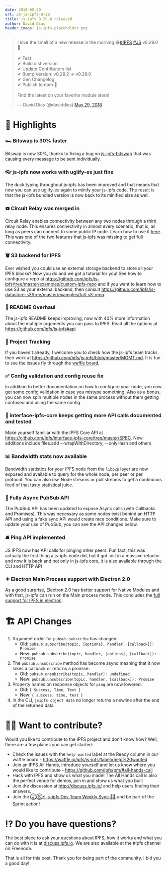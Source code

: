 ```yaml
---
date: 2018-05-29
url: 38-js-ipfs-0-29
title: js-ipfs 0.29.0 released
author: David Dias
header_image: js-ipfs-placeholder.png
---
```


<blockquote class="twitter-tweet" data-conversation="none" data-lang="en"><p lang="en" dir="ltr">I love the smell of a new release in the morning 😁<a href="https://twitter.com/hashtag/IPFS?src=hash&amp;ref_src=twsrc%5Etfw">#IPFS</a> <a href="https://twitter.com/hashtag/JS?src=hash&amp;ref_src=twsrc%5Etfw">#JS</a> v0.29.0 🚀<br><br>✔ Test <br>✔ Build dist version <br>✔ Update Contributors list <br>✔ Bump Version: v0.28.2 -&gt; v0.29.0 <br>✔ Gen Changelog <br>✔ Publish to npm 🌟<br><br>Find the latest on your favorite module store!</p>&mdash; David Dias (@daviddias) <a href="https://twitter.com/daviddias/status/1001432008302694400?ref_src=twsrc%5Etfw">May 29, 2018</a></blockquote>
<script async src="https://platform.twitter.com/widgets.js" charset="utf-8"></script>

# 🔦 Highlights

### 🏎 Bitswap is 30% faster

Bitswap is now 30%, thanks to fixing a bug on [js-ipfs-bitswap](https://github.com/ipfs/js-ipfs-bitswap/pull/175#issuecomment-390957244) that was causing every message to be sent individually.

### 👓 js-ipfs now works with uglify-es just fine

The duck typing throughout js-ipfs has been improved and that means that now you can use uglify-es again to minify your js-ipfs code. The result is that the js-ipfs bundled version is now back to its minified size as well. 

### ☎️ Circuit Relay was merged in

Circuit Relay enables connectivity between any two nodes through a third relay node. This ensures connectivity in almost every scenario, that is, as long as peers can connect to some public IP node. Learn how to use it [here](https://github.com/ipfs/js-ipfs/tree/master/examples/circuit-relaying). This was one of the two features that js-ipfs was missing to get full connectivity.

### 🗑 S3 backend for IPFS

Ever wished you could use an external storage backend to store all your IPFS blocks? Now you do and we got a tutorial for you! See how to configure a repo at https://github.com/ipfs/js-ipfs/tree/master/examples/custom-ipfs-repo and if you want to learn how to use S3 as your external backend, then consult https://github.com/ipfs/js-datastore-s3/tree/master/examples/full-s3-repo.

### 📜 README Overhaul 

The js-ipfs README keeps improving, now with 40% more information about the multiple arguments you can pass to IPFS. Read all the options at https://github.com/ipfs/js-ipfs#api

### 🎷 Project Tracking

If you haven't already, I welcome you to check how the js-ipfs team tracks their work at https://github.com/ipfs/js-ipfs/blob/master/MGMT.md. It is fun to see the issues fly through the [waffle board](https://waffle.io/ipfs/js-waffle).

### ✅ Config validation and config reuse fix

In addition to better documentation on how to configure your node, you now get some config validation in case you mistype something. Also as a bonus, you can now spin multiple nodes in the same process without them getting confused and using the same config.

### 📖 interface-ipfs-core keeps getting more API calls documented and tested

Make yourself familiar with the IPFS Core API at https://github.com/ipfs/interface-ipfs-core/tree/master/SPEC. New additions include files.add --wrapWithDirectory, --onlyHash and others.

### 📊 Bandwidth stats now available

Bandwidth statistics for your IPFS node from the `libp2p` layer are now exposed and available to query for the whole node, per peer or per protocol. You can also use Node streams or pull streams to get a continuous feed of that tasty statistical juice.

### 📡 Fully Async PubSub API

The PubSub API has been updated to expose Async calls (with Callbacks and Promises). This was necessary as some nodes exist behind an HTTP API and using a fake sync API would create race conditions. Make sure to update your use of PubSub, you can see the API changes below. 

### 🛎 Ping API implemented

JS IPFS now has API calls for pinging other peers. Fun fact, this was actually the first thing a js-ipfs node did, but it got lost in a massive refactor and now it is back and not only in js-ipfs core, it is also available through the CLI and HTTP API

### ⚛️ Electron Main Process support with Electron 2.0

As a good surprise, Electron 2.0 has better support for Native Modules and with that, js-ipfs can run on the Main process mode. This concludes the [full support for IPFS in electron](https://github.com/ipfs/notes/issues/256).

# 🏗 API Changes

1. Argument order for `pubsub.subscribe` has changed:
    * Old: `pubsub.subscribe(topic, [options], handler, [callback]): Promise`
    * New: `pubsub.subscribe(topic, handler, [options], [callback]): Promise`
2. The `pubsub.unsubscribe` method has become async meaning that it now takes a callback or returns a promise:
    * Old: `pubsub.unsubscribe(topic, handler): undefined`
    * New: `pubsub.unsubscribe(topic, handler, [callback]): Promise`
3. Property names on response objects for `ping` are now lowered:
    * Old: `{ Success, Time, Text }`
    * New: `{ success, time, text }`
4. In the CLI, `jsipfs object data` no longer returns a newline after the end of the returned data

# 🙌🏽 Want to contribute?

Would you like to contribute to the IPFS project and don't know how? Well, there are a few places you can get started:

- Check the issues with the `help wanted` label at the Ready column in our waffle board - https://waffle.io/ipfs/js-ipfs?label=help%20wanted
- Join an IPFS All Hands, introduce yourself and let us know where you would like to contribute - https://github.com/ipfs/pm/#all-hands-call
- Hack with IPFS and show us what you made! The All Hands call is also the perfect venue for demos, join in and show us what you built
- Join the discussion at http://discuss.ipfs.io/ and help users finding their answers.
- Join the [ⒿⓈ⚡️ js-ipfs Dev Team Weekly Sync 🙌🏽](https://github.com/ipfs/js-ipfs/issues/1179) and be part of the Sprint action!

# ⁉️ Do you have questions?

The best place to ask your questions about IPFS, how it works and what you can do with it is at [discuss.ipfs.io](http://discuss.ipfs.io). We are also available at the #ipfs channel on Freenode.

That is all for this post. Thank you for being part of the community. I bid you a good day!
